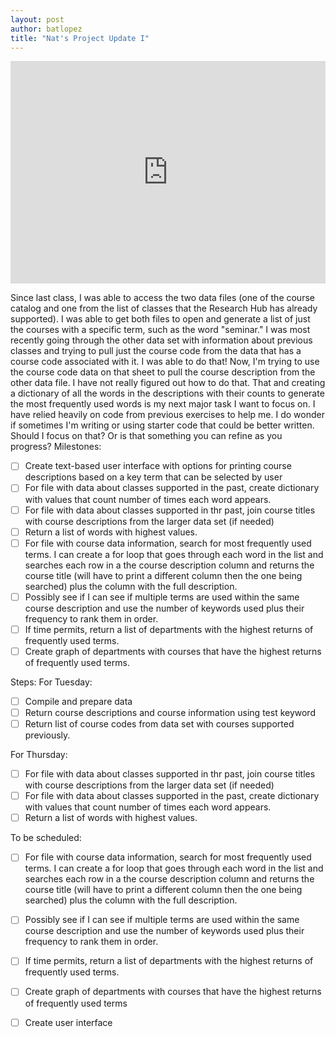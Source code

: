 ```yaml
--- 
layout: post
author: batlopez
title: "Nat's Project Update I"
---
```

<iframe src="https://trinket.io/embed/python3/b17bec1ffe" width="100%" height="356" frameborder="0" marginwidth="0" marginheight="0" allowfullscreen></iframe>

Since last class, I was able to access the two data files (one of the course catalog and one from the list of classes that the Research Hub has already supported). I was able to get both files to open and generate a list of just the courses with a specific term, such as the word "seminar." I was most recently going through the other data set with information about previous classes and trying to pull just the course code from the data that has a course code associated with it. I was able to do that! Now, I'm trying to use the course code data on that sheet to pull the course description from the other data file. I have not really figured out how to do that. That and creating a dictionary of all the words in the descriptions with their counts to generate the most frequently used words is my next major task I want to focus on. I have relied heavily on code from previous exercises to help me. I do wonder if sometimes I'm writing or using starter code that could be better written. Should I focus on that? Or is that something you can refine as you progress?
Milestones:

 - [ ] Create text-based user interface with options for printing course descriptions based on a key term that can be selected by user
 - [ ] For file with data about classes supported in the past, create dictionary with values that count number of times each word appears.
 - [ ] For file with data about classes supported in thr past, join course titles with course descriptions from the larger data set (if needed)
 - [ ] Return a list of words with highest values. 
 - [ ] For file with course data information, search for most frequently used terms. I can create a for loop that goes through each word in the list and searches each row in a the course description column and returns the course title (will have to print a different column then the one being searched) plus the column with the full description. 
 - [ ] Possibly see if I can see if multiple terms are used within the same course description and use the number of keywords used plus their frequency to rank them in order. 
 - [ ] If time permits, return a list of departments with the highest returns of frequently used terms. 
 - [ ] Create graph of departments with courses that have the highest returns of frequently used terms.

Steps:
For Tuesday: 
 - [ ] Compile and prepare data
 - [ ] Return course descriptions and course information using test keyword
 - [ ] Return list of course codes from data set with courses supported previously.

 For Thursday:
 - [ ] For file with data about classes supported in thr past, join course titles with course descriptions from the larger data set (if needed)
 - [ ] For file with data about classes supported in the past, create dictionary with values that count number of times each word appears.
 - [ ] Return a list of words with highest values. 
 
To be scheduled: 

 - [ ] For file with course data information, search for most frequently used terms. I can create a for loop that goes through each word in the list and searches each row in a the course description column and returns the course title (will have to print a different column then the one being searched) plus the column with the full description. 
 - [ ] Possibly see if I can see if multiple terms are used within the same course description and use the number of keywords used plus their frequency to rank them in order. 
 - [ ] If time permits, return a list of departments with the highest returns of frequently used terms. 
 - [ ] Create graph of departments with courses that have the highest returns of frequently used terms
 - [ ] Create user interface

 
